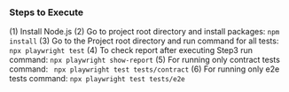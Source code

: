 
### Steps to Execute
(1) Install Node.js
(2) Go to project root directory and install packages: `npm install`
(3) Go to the Project root directory and run command for all tests: `npx playwright test`
(4) To check report after executing Step3 run command: `npx playwright show-report`
(5) For running only contract tests command: ` npx playwright test tests/contract`
(6) For running only e2e tests command: `npx playwright test tests/e2e`
